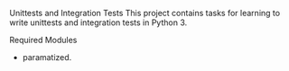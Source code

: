 Unittests and Integration Tests
This project contains tasks for learning to write unittests and integration tests in Python 3.

Required Modules
- paramatized. 

